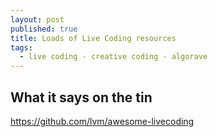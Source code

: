 ```yaml
---
layout: post
published: true
title: Loads of Live Coding resources
tags:
  - live coding - creative coding - algorave
---
```

## What it says on the tin

https://github.com/lvm/awesome-livecoding
